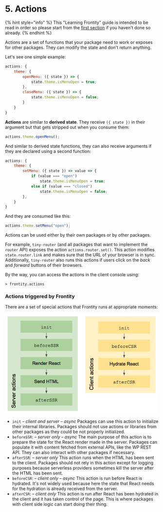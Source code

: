 # 5. Actions

{% hint style="info" %}
This "Learning Frontity" guide is intended to be read in order so please start from the [first section](how-frontity-works.md) if you haven't done so already.
{% endhint %}

Actions are a set of functions that your package need to work or exposes for other packages. They can modify the state and don't return anything.

Let's see one simple example:

```javascript
actions: {
    theme: {
        openMenu: ({ state }) => {
            state.theme.isMenuOpen = true;
        },
        closeMenu: ({ state }) => {
            state.theme.isMenuOpen = false;
        } 
    }
}
```

**Actions** are similar to **derived state**. They receive `({ state })` in their argument but that gets stripped out when you consume them:

```jsx
actions.theme.openMenu();
```

And similar to derived state functions, they can also receive arguments if they are declared using a second function:

```javascript
actions: {
    theme: {
        setMenu: ({ state }) => value => {
            if (value === "open")
                state.theme.isMenuOpen = true;
            else if (value === "closed")
                state.theme.isMenuOpen = false;
        },
    }
}
```

And they are consumed like this:

```jsx
actions.theme.setMenu("open");
```

Actions can be used either by their own packages or by other packages.

For example, `tiny-router` \(and all packages that want to implement the `router` API\) exposes the action `actions.router.set()`. This action modifies `state.router.link` and makes sure that the URL of your browser is in sync. Additionally, `tiny-router` also runs this actions if users click on the _back_ and _forward_ buttons of their browsers.

By the way, you can access the actions in the client console using:

```text
> frontity.actions
```

### Actions triggered by Frontity

There are a set of special actions that Frontity runs at appropriate moments:

![](../.gitbook/assets/screen-shot-2019-06-03-at-17.19.03.png)

* `init` _– client and server – async_ Packages can use this action to initialize their internal libraries. Packages should not use actions or libraries from other packages as they could be not properly initialized.
* `beforeSSR`: _– server only – async_ The main purpose of this action is to prepare the state for the React render made in the server. Packages can populate it with content fetched from external APIs, like the WP REST API. They can also interact with other packages if necessary.
* `afterSSR`: _– server only_ This action runs when the HTML has been sent to the client. Packages should not rely in this action except for logging purposes because serverless providers sometimes kill the server after the HTML has been sent.
* `beforeCSR`: _– client only – async_ This action is run before React is hydrated. It's not widely used because here the state that React needs for the hydration is already received from the server.
* `afterCSR`: _– client only_ This action is run after React has been hydrated in the client and it has taken control of the page. This is where packages with client side logic can start doing their thing.

